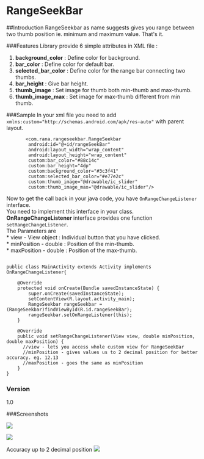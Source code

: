 # RangeSeekBar

##Introduction
RangeSeekbar as name suggests gives you range between two thumb position ie. minimum and maximum value.
That's it.

###Features
Library provide 6 simple attributes in XML file :

1. **background_color**   : Define color for background.
2. **bar_color**          : Define color for default bar.
3. **selected_bar_color** : Define color for the range bar connecting two thumbs.
4. **bar_height**         : Give bar height.
5. **thumb_image**        : Set image for thumb both min-thumb  and max-thumb. 
6. **thumb_image_max**    : Set image for max-thumb different from min thumb.

###Sample
In your xml file you need to add `xmlns:custom="http://schemas.android.com/apk/res-auto"` with parent layout.  
```
       <com.rana.rangeseekbar.RangeSeekbar
        android:id="@+id/rangeSeekBar"
        android:layout_width="wrap_content"
        android:layout_height="wrap_content"
        custom:bar_color="#88c14c"
        custom:bar_height="4dp"
        custom:background_color="#3c3f41"
        custom:selected_bar_color="#e77e2c"
        custom:thumb_image="@drawable/ic_slider"
        custom:thumb_image_max="@drawable/ic_slider"/>
```
Now to get the call back in your java code, you have `OnRangeChangeListener` interface.  
You need to implement this interface in your class.  
**OnRangeChangeListener** interface provides one function `setRangeChangeListener`.  
The Parameters are   
         * view - View object       : Individual button that you have clicked.  
         * minPosition - double     : Position of the min-thumb.  
         * maxPosition - double     : Position of the max-thumb.  

```

public class MainActivity extends Activity implements OnRangeChangeListener{

    @Override
    protected void onCreate(Bundle savedInstanceState) {
        super.onCreate(savedInstanceState);
        setContentView(R.layout.activity_main);
        RangeSeekbar rangeSeekbar = (RangeSeekbar)findViewById(R.id.rangeSeekBar);
        rangeSeekbar.setOnRangeListener(this);
    }

    @Override
    public void setRangeChangeListener(View view, double minPosition, double maxPosition) {
      //view - lets you access whole custom view for RangeSeekBar
      //minPosition - gives values us to 2 decimal position for better accuracy. eg. 12.13
      //maxPosition - goes the same as minPosition
    }
}
```

### Version
1.0

###Screenshots

![](https://cloud.githubusercontent.com/assets/4836122/8495398/057f39ae-218b-11e5-844d-923a2655f6df.png)


![](https://cloud.githubusercontent.com/assets/4836122/8495752/96369dd2-218d-11e5-8bd6-a7cda0aa068f.png)

Accuracy up to 2 decimal position
![](https://cloud.githubusercontent.com/assets/4836122/8495991/61d4dbce-218f-11e5-8fb1-2b85ad777e0b.png)
